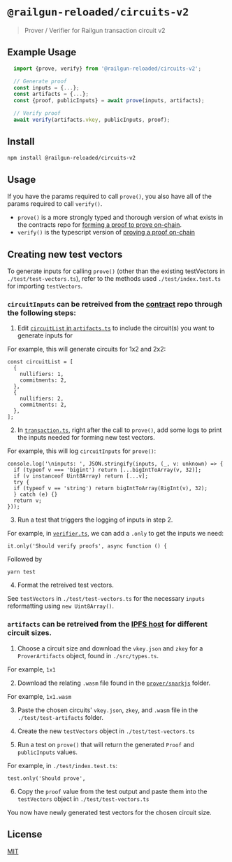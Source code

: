 # `@railgun-reloaded/circuits-v2`

> Prover / Verifier for Railgun transaction circuit v2

## Example Usage
```ts
  import {prove, verify} from '@railgun-reloaded/circuits-v2';

  // Generate proof 
  const inputs = {...};
  const artifacts = {...};
  const {proof, publicInputs} = await prove(inputs, artifacts);

  // Verify proof
  await verify(artifacts.vkey, publicInputs, proof);
```

## Install
```sh
npm install @railgun-reloaded/circuits-v2
```

## Usage

If you have the params required to call `prove()`, you also have all of the params required to call `verify()`. 

- `prove()` is a more strongly typed and thorough version of what exists in the contracts repo for [forming a proof to prove on-chain](https://github.com/Railgun-Privacy/contract/blob/612b9687eae8c94d34bf09291ec35f1d8eea1ed2/helpers/logic/prover.ts#L49).
- `verify()` is the typescript version of [proving a proof on-chain](https://github.com/Railgun-Privacy/contract/blob/612b9687eae8c94d34bf09291ec35f1d8eea1ed2/contracts/logic/Verifier.sol#L87)

## Creating new test vectors

To generate inputs for calling `prove()` (other than the existing testVectors in `./test/test-vectors.ts`), refer to the methods used `./test/index.test.ts`
for importing `testVectors`. 

### `circuitInputs` can be retreived from the [contract](https://github.com/Railgun-Privacy/contract) repo through the following steps:

1. Edit [`circuitList` in `artifacts.ts`](https://github.com/Railgun-Privacy/contract/blob/612b9687eae8c94d34bf09291ec35f1d8eea1ed2/helpers/logic/artifacts.ts#L43) to include the circuit(s) you want to generate inputs for

For example, this will generate circuits for 1x2 and 2x2: 

```
const circuitList = [
  {
    nullifiers: 1,
    commitments: 2,
  },
  {
    nullifiers: 2,
    commitments: 2,
  },
];
```

2. In [`transaction.ts`](https://github.com/Railgun-Privacy/contract/blob/612b9687eae8c94d34bf09291ec35f1d8eea1ed2/helpers/logic/transaction.ts#L543), 
right after the call to `prove()`, add some logs to print the inputs needed for forming new test vectors. 

For example, this will log `circuitInputs` for `prove()`:

```
console.log('\ninputs: ', JSON.stringify(inputs, (_, v: unknown) => {
  if (typeof v === 'bigint') return [...bigIntToArray(v, 32)];
  if (v instanceof Uint8Array) return [...v];
  try {
  if (typeof v == 'string') return bigIntToArray(BigInt(v), 32);
  } catch (e) {}
  return v;
}));
```

3. Run a test that triggers the logging of inputs in step 2. 

For example, in [`verifier.ts`](https://github.com/Railgun-Privacy/contract/blob/612b9687eae8c94d34bf09291ec35f1d8eea1ed2/test/logic/verifier.ts#L178), 
we can add a `.only` to get the inputs we need:

```
it.only('Should verify proofs', async function () {
```

Followed by 

```
yarn test
```

4. Format the retreived test vectors. 

See `testVectors` in `./test/test-vectors.ts` for the necessary `inputs` reformatting using `new Uint8Array()`. 


### `artifacts` can be retreived from the [IPFS host](https://ipfs.io/ipfs/QmeBrG7pii1qTqsn7rusvDiqXopHPjCT9gR4PsmW7wXqZq/) for different circuit sizes. 

1. Choose a circuit size and download the `vkey.json` and `zkey` for a `ProverArtifacts` object, found in `./src/types.ts`. 

For example, `1x1`

2. Download the relating `.wasm` file found in the [`prover/snarkjs`](https://ipfs.io/ipfs/QmeBrG7pii1qTqsn7rusvDiqXopHPjCT9gR4PsmW7wXqZq/prover/snarkjs/) folder. 

For example, `1x1.wasm`

3. Paste the chosen circuits' `vkey.json`, `zkey`, and `.wasm` file in the `./test/test-artifacts` folder. 

4. Create the new `testVectors` object in `./test/test-vectors.ts`

5. Run a test on `prove()` that will return the generated `Proof` and `publicInputs` values. 

For example, in `./test/index.test.ts`:

```
test.only('Should prove',
```

6. Copy the `proof` value from the test output and paste them into the `testVectors` object in `./test/test-vectors.ts`

You now have newly generated test vectors for the chosen circuit size. 

## License
[MIT](LICENSE)